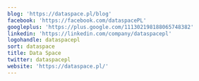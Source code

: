 ```yaml
---
blog: 'https://dataspace.pl/blog'
facebook: 'https://facebook.com/dataspacePL'
googleplus: 'https://plus.google.com/111302198188065748382'
linkedin: 'https://linkedin.com/company/dataspacepl'
logohandle: dataspacepl
sort: dataspace
title: Data Space
twitter: dataspacepl
website: 'https://dataspace.pl/'
---
```

